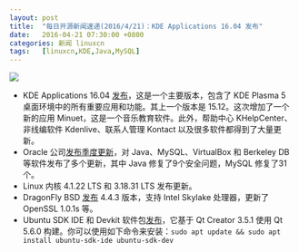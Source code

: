 ```yaml
---
layout: post
title:	"每日开源新闻速递(2016/4/21)：KDE Applications 16.04 发布"
date:	2016-04-21 07:30:00 +0800 
categories:	新闻 linuxcn 
tags:	[linuxcn,KDE,Java,MySQL]
---
```



![](/Asserts/Images//attachment/album/201604/21/055602iq9zrpezhp0pplqz.jpg)


* KDE Applications 16.04 [发布](https://www.kde.org/announcements/announce-applications-16.04.0.php)，这是一个主要版本，包含了 KDE Plasma 5 桌面环境中的所有重要应用和功能。其上一个版本是 15.12。这次增加了一个新的应用 Minuet，这是一个音乐教育软件。此外，帮助中心 KHelpCenter、非线编软件 Kdenlive、联系人管理 Kontact 以及很多软件都得到了大量更新。
* Oracle 公司[发布季度更新](http://www.oracle.com/technetwork/security-advisory/cpuapr2016v3-2985753.html)，对 Java、MySQL、VirtualBox 和 Berkeley DB 等软件发布了多个更新，其中 Java 修复了9个安全问题，MySQL 修复了31个。
* Linux 内核 4.1.22 LTS 和 3.18.31 LTS 发布更新。
* DragonFly BSD [发布](https://www.dragonflydigest.com/2016/04/19/17972.html) 4.4.3 版本，支持 Intel Skylake 处理器，更新了 OpenSSL 1.0.1s 等。
* Ubuntu SDK IDE 和 Devkit 软件包[发布](https://lists.ubuntu.com/archives/ubuntu-devel/2016-April/039322.html)，它基于 Qt Creator 3.5.1 使用 Qt 5.6.0 构建。你可以使用如下命令来安装：`sudo apt update && sudo apt install ubuntu-sdk-ide ubuntu-sdk-dev`
